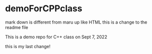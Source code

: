 # demoForCPPclass #
mark down is different from maru up like HTML 
 this is a change to the readme file
 

This is a demo repo for C++ class on Sept 7, 2022


this is my last change!
